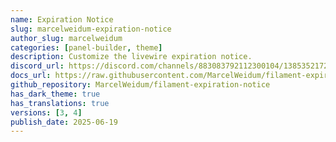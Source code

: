 ```yaml
---
name: Expiration Notice
slug: marcelweidum-expiration-notice
author_slug: marcelweidum
categories: [panel-builder, theme]
description: Customize the livewire expiration notice.
discord_url: https://discord.com/channels/883083792112300104/1385352172027510795
docs_url: https://raw.githubusercontent.com/MarcelWeidum/filament-expiration-notice/refs/heads/main/README.md
github_repository: MarcelWeidum/filament-expiration-notice
has_dark_theme: true
has_translations: true
versions: [3, 4]
publish_date: 2025-06-19
---
```

